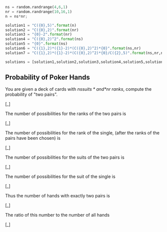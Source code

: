 ```python
ns = random.randrange(4,6,1)
nr = random.randrange(10,16,1)
n = ns*nr;

solution1 = "C({0},5)".format(n)
solution2 = "C({0},2)".format(nr)
solution3 = "{0}-2".format(nr)
solution4 = "C({0},2)^2".format(ns)
solution5 = "{0}".format(ns)
solution6 = "C({1},2)*({1}-2)*(C({0},2)^2)*{0}".format(ns,nr)
solution7 = "C({1},2)*({1}-2)*(C({0},2)^2)*{0}/C({2},5)".format(ns,nr,n)

solutions = [solution1,solution2,solution3,solution4,solution5,solution6, solution7]
```

## Probability of Poker Hands ##
You are given a deck of cards with *$ns suits* and *$nr ranks*, compute the probability of "two pairs".

[_]

The number of possibilities for the ranks of the two pairs is

[_]

The number of possibilities for the rank of the single, (after the ranks of the pairs have been chosen) is

[_]

The number of possibilities for the suits of the two pairs is

[_]

The number of possibilities for the suit of the single is

[_]

Thus the number of hands with exactly two pairs is

[_]

The ratio of this number to the number of all hands

[_]
